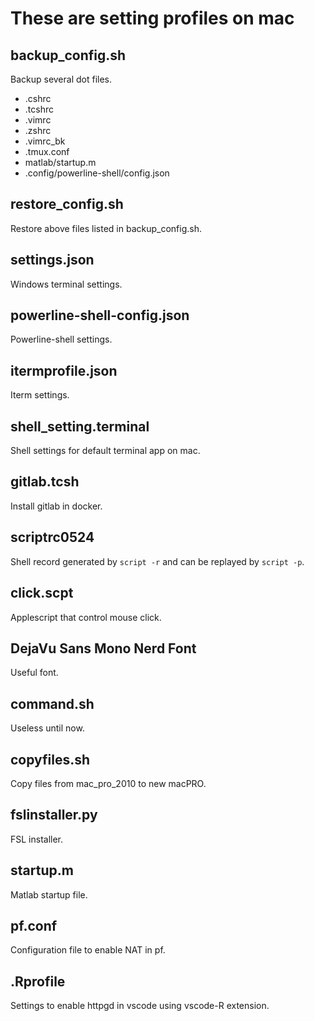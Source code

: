 # These are setting profiles on mac

## backup_config.sh
Backup several dot files.
* .cshrc
* .tcshrc
* .vimrc
* .zshrc
* .vimrc_bk
* .tmux.conf
* matlab/startup.m
* .config/powerline-shell/config.json

## restore_config.sh
Restore above files listed in backup_config.sh.

## settings.json
Windows terminal settings.

## powerline-shell-config.json
Powerline-shell settings.

## itermprofile.json
Iterm settings.

## shell_setting.terminal
Shell settings for default terminal app on mac.

## gitlab.tcsh
Install gitlab in docker.

## scriptrc0524
Shell record generated by `script -r` and can be replayed by `script -p`.

## click.scpt
Applescript that control mouse click.

## DejaVu Sans Mono Nerd Font
Useful font.

## command.sh
Useless until now.

## copyfiles.sh
Copy files from mac_pro_2010 to new macPRO.

## fslinstaller.py
FSL installer.

## startup.m
Matlab startup file.

## pf.conf
Configuration file to enable NAT in pf.

## .Rprofile
Settings to enable httpgd in vscode using vscode-R extension.